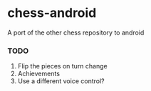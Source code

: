 # chess-android
A port of the other chess repository to android

### TODO
1. Flip the pieces on turn change
2. Achievements
3. Use a different voice control?
